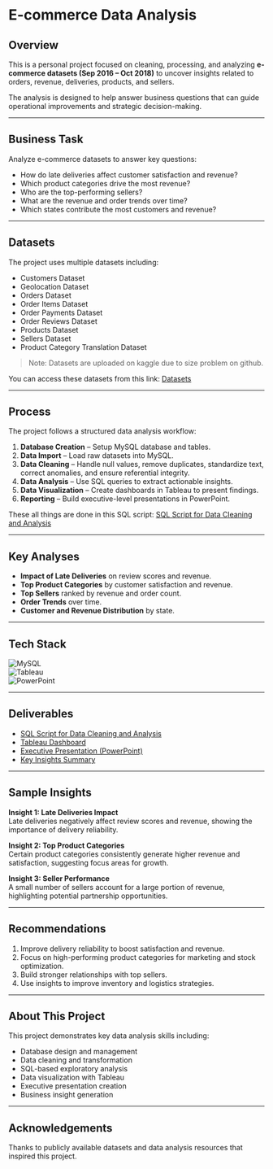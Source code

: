 # E-commerce Data Analysis  

## Overview  
This is a personal project focused on cleaning, processing, and analyzing **e-commerce datasets (Sep 2016 – Oct 2018)** to uncover insights related to orders, revenue, deliveries, products, and sellers.  

The analysis is designed to help answer business questions that can guide operational improvements and strategic decision-making.  

---

## Business Task  
Analyze e-commerce datasets to answer key questions:  
- How do late deliveries affect customer satisfaction and revenue?  
- Which product categories drive the most revenue?  
- Who are the top-performing sellers?  
- What are the revenue and order trends over time?  
- Which states contribute the most customers and revenue?  

---

## Datasets  
The project uses multiple datasets including:  

- Customers Dataset  
- Geolocation Dataset  
- Orders Dataset  
- Order Items Dataset  
- Order Payments Dataset  
- Order Reviews Dataset  
- Products Dataset  
- Sellers Dataset  
- Product Category Translation Dataset  

> Note: Datasets are uploaded on kaggle due to size problem on github.

You can access these datasets from this link:
[Datasets](https://www.kaggle.com/work/datasets)

---

## Process  
The project follows a structured data analysis workflow:  

1. **Database Creation** – Setup MySQL database and tables.  
2. **Data Import** – Load raw datasets into MySQL.  
3. **Data Cleaning** – Handle null values, remove duplicates, standardize text, correct anomalies, and ensure referential integrity.  
4. **Data Analysis** – Use SQL queries to extract actionable insights.  
5. **Data Visualization** – Create dashboards in Tableau to present findings.  
6. **Reporting** – Build executive-level presentations in PowerPoint.

These all things are done in this SQL script:
[SQL Script for Data Cleaning and Analysis](./script/data_cleaning_and_analysis.sql)

---

## Key Analyses  
- **Impact of Late Deliveries** on review scores and revenue.  
- **Top Product Categories** by customer satisfaction and revenue.  
- **Top Sellers** ranked by revenue and order count.  
- **Order Trends** over time.  
- **Customer and Revenue Distribution** by state.  

---

## Tech Stack  
![MySQL](https://img.shields.io/badge/-MySQL-blue?logo=mysql&logoColor=white)  
![Tableau](https://img.shields.io/badge/-Tableau-blue?logo=tableau&logoColor=white)  
![PowerPoint](https://img.shields.io/badge/-PowerPoint-orange?logo=microsoft-powerpoint&logoColor=white)  

---

## Deliverables  
- [SQL Script for Data Cleaning and Analysis](./script/data_cleaning_and_analysis.sql)  
- [Tableau Dashboard](./dashboard/ecommerce_sales_dashboard.twb)  
- [Executive Presentation (PowerPoint)](./deliverables/Ecommerce_Analysis_Presentation.pptx)   
- [Key Insights Summary](./deliverables/Key_Insights_Report.pdf)  

---

## Sample Insights  

**Insight 1: Late Deliveries Impact**  
Late deliveries negatively affect review scores and revenue, showing the importance of delivery reliability.  

**Insight 2: Top Product Categories**  
Certain product categories consistently generate higher revenue and satisfaction, suggesting focus areas for growth.  

**Insight 3: Seller Performance**  
A small number of sellers account for a large portion of revenue, highlighting potential partnership opportunities.  

---

## Recommendations  
1. Improve delivery reliability to boost satisfaction and revenue.  
2. Focus on high-performing product categories for marketing and stock optimization.  
3. Build stronger relationships with top sellers.  
4. Use insights to improve inventory and logistics strategies.  

---

## About This Project  
This project demonstrates key data analysis skills including:  
- Database design and management  
- Data cleaning and transformation  
- SQL-based exploratory analysis  
- Data visualization with Tableau  
- Executive presentation creation  
- Business insight generation  

---

## Acknowledgements  
Thanks to publicly available datasets and data analysis resources that inspired this project.
